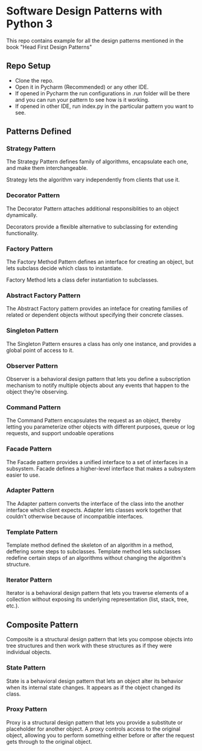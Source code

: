 
# Software Design Patterns with Python 3
This repo contains example for all the design patterns mentioned in the book "Head First Design Patterns"


## Repo Setup
- Clone the repo.
- Open it in Pycharm (Recommended) or any other IDE.
- If opened in Pycharm the run configurations in .run folder will be there and you can run your pattern to see how is it working. 
- If opened in other IDE, run index.py in the particular pattern you want to see.


## Patterns Defined

### Strategy Pattern

The Strategy Pattern defines family of algorithms, encapsulate each one, and make them interchangeable. 

Strategy lets the algorithm vary independently from clients that use it.

### Decorator Pattern

The Decorator Pattern attaches additional responsiblities to an object dynamically. 

Decorators provide a flexible alternative to subclassing for extending functionality.

### Factory Pattern

The Factory Method Pattern defines an interface for creating an object, but lets subclass decide which class to instantiate. 

Factory Method lets a class defer instantiation to subclasses.

### Abstract Factory Pattern

The Abstract Factory pattern provides an inteface for creating families of related or dependent objects without specifying their concrete classes.

### Singleton Pattern

The Singleton Pattern ensures a class has only one instance, and provides a global point of access to it.

### Observer Pattern

Observer is a behavioral design pattern that lets you define a subscription mechanism to notify multiple objects about any events that happen to the object they’re observing.

### Command Pattern

The Command Pattern encapsulates the request as an object, thereby letting you parameterize
other objects with different purposes, queue or log requests, and support undoable operations

### Facade Pattern

The Facade pattern provides a unified interface to a set of interfaces
in a subsystem. Facade defines a higher-level interface that makes a subsystem
easier to use.

### Adapter Pattern

The Adapter pattern converts the interface of the class into the 
another interface which client expects. Adapter lets classes work together that couldn't otherwise 
because of incompatible interfaces.


### Template Pattern

Template method defined the skeleton of an algorithm in a method, deffering some steps to subclasses. 
Template method lets subclasses redefine certain steps of an algorithms without changing the algorithm's structure.


### Iterator Pattern

Iterator is a behavioral design pattern that lets you traverse elements of a collection without exposing its 
underlying representation (list, stack, tree, etc.).


## Composite Pattern

Composite is a structural design pattern that lets you compose objects into tree structures and then
work with these structures as if they were individual objects.


### State Pattern

State is a behavioral design pattern that lets an object alter its behavior when its internal state changes. 
It appears as if the object changed its class.


### Proxy Pattern

Proxy is a structural design pattern that lets you provide a substitute or placeholder for another object. 
A proxy controls access to the original object, allowing you to perform something either before or after the request 
gets through to the original object.







